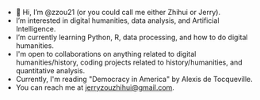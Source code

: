 - 👋 Hi, I’m @zzou21 (or you could call me either Zhihui or Jerry).
- I’m interested in digital humanities, data analysis, and Artificial Intelligence.
- I’m currently learning Python, R, data processing, and how to do digital humanities.
- I'm open to collaborations on anything related to digital humanities/history, coding projects related to history/humanities, and quantitative analysis.
- Currently, I'm reading "Democracy in America" by Alexis de Tocqueville.
- You can reach me at jerryzouzhihui@gmail.com.

<!---
zzou21/zzou21 is a ✨ special ✨ repository because its `README.md` (this file) appears on your GitHub profile.
You can click the Preview link to take a look at your changes.
--->
